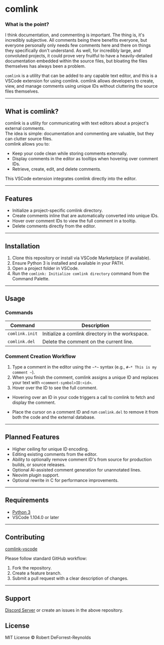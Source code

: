 # comlink


### What is the point?
I think documentation, and commenting is important. The thing is, it's incredibly subjective. All comments being there benefits everyone, but everyone personally only needs few comments here and there on things they specifically don't understand.
As well, for incredibly large, and convoluted projects, it could prove very fruitful to have a heavily-detailed documentation embedded within the source files, but bloating the files themselves has always been a problem.

`comlink` is a utility that can be added to any capable text editor, and this is a VSCode extension for using comlink. comlink allows developers to create, view, and manage comments using unique IDs without cluttering the source files themselves.

---

## What is comlink?

comlink is a utility for communicating with text editors about a project's external comments.  
The idea is simple: documentation and commenting are valuable, but they can clutter source files.<br>
comlink allows you to:
- Keep your code clean while storing comments externally.
- Display comments in the editor as tooltips when hovering over comment IDs.
- Retrieve, create, edit, and delete comments.

This VSCode extension integrates comlink directly into the editor.

---

## Features

- Initialize a project-specific comlink directory.
- Create comments inline that are automatically converted into unique IDs.
- Hover over comment IDs to view the full comment in a tooltip.
- Delete comments directly from the editor.

---

## Installation

1. Clone this repository or install via VSCode Marketplace (if available).
2. Ensure Python 3 is installed and available in your PATH.
3. Open a project folder in VSCode.
4. Run the `comlink: Initialize comlink directory` command from the Command Palette.

---

## Usage

### Commands

| Command | Description |
|---------|-------------|
| `comlink.init` | Initialize a comlink directory in the workspace. |
| `comlink.del`  | Delete the comment on the current line. |

### Comment Creation Workflow

1. Type a comment in the editor using the `~*~` syntax (e.g., `#~* This is my comment ~`).
2. When you finish the comment, comlink assigns a unique ID and replaces your text with `<comment-symbol>ID:<id>`.
3. Hover over the ID to see the full comment.

- Hovering over an ID in your code triggers a call to comlink to fetch and display the comment.

- Place the cursor on a comment ID and run `comlink.del` to remove it from both the code and the external database.

---

## Planned Features

- Higher ceiling for unique ID encoding.
- Editing existing comments from the editor.
- Ability to optionally remove comment ID's from source for production builds, or source releases.
- Optional AI-assisted comment generation for unannotated lines.
- Neovim plugin support.
- Optional rewrite in C for performance improvements.

---

## Requirements

- [Python 3](https://www.python.org/)
- VSCode 1.104.0 or later

---

## Contributing

[comlink-vscode](https://github.com/Robert-DeForrest-Reynolds/comlink-vscode)

Please follow standard GitHub workflow:
1. Fork the repository.
2. Create a feature branch.
3. Submit a pull request with a clear description of changes.

---

## Support
[Discord Server](https://discord.gg/ZZMCdRgY) or create an issues in the above repository.

## License

MIT License © Robert DeForrest-Reynolds